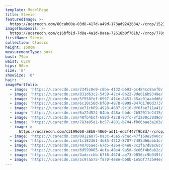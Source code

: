 ```yaml
---
template: ModelPage
title: Stevie
featuredImage: >-
  https://ucarecdn.com/80cab00e-03d8-417d-a49d-173ad9242634/-/crop/1523x890/2,128/-/preview/
imageThumbnail: >-
  https://ucarecdn.com/c16bfb1d-7d8e-4a1d-8aaa-72618b0f761b/-/crop/778x1119/408,46/-/preview/
firstName: Stevie
collection: Classic
height: 168cm
measurementType: bust
bust: 79cm
waist: 65cm
hips: 90cm
size: '8'
shoeSize: '8'
hair: ''
imagePortfolio:
  - image: 'https://ucarecdn.com/2345c0e9-c8be-4132-b693-bc484cc8aef0/'
  - image: 'https://ucarecdn.com/831d63c2-5459-42c4-8b22-9de616b9349e/'
  - image: 'https://ucarecdn.com/5f558fef-6997-414e-8451-35ac01aabdd6/'
  - image: 'https://ucarecdn.com/6c10c50d-bf60-4878-8999-04761780d373/'
  - image: 'https://ucarecdn.com/ae71cb09-4928-4607-9c16-df0fae711a41/'
  - image: 'https://ucarecdn.com/6a22d524-04bb-448a-bbdc-2b52011e2415/'
  - image: 'https://ucarecdn.com/40fb4bdf-689d-42c8-93fc-8f2200c30d9d/'
  - image: 'https://ucarecdn.com/783a05e1-bc57-4801-b704-fb86bae3a103/'
  - image: >-
      https://ucarecdn.com/c3199d68-a8b0-4860-ad11-edcf447f9b8d/-/crop/1632x2366/0,0/-/preview/
  - image: 'https://ucarecdn.com/0912a875-0a3c-45a5-9cec-47f169e2d40c/'
  - image: 'https://ucarecdn.com/1c182361-4d85-4212-8707-7485d66abb3c/'
  - image: 'https://ucarecdn.com/40705aec-67d5-4264-b4e8-3c2fa7d8ec6c/'
  - image: 'https://ucarecdn.com/6d599065-4efa-48e4-9a5d-de06f4b6ab2c/'
  - image: 'https://ucarecdn.com/4adcccbb-67f6-467d-ae73-9056cc9b949f/'
  - image: 'https://ucarecdn.com/5c97a575-f870-4e8e-bb8b-1e5bf773b94e/'
---
```


